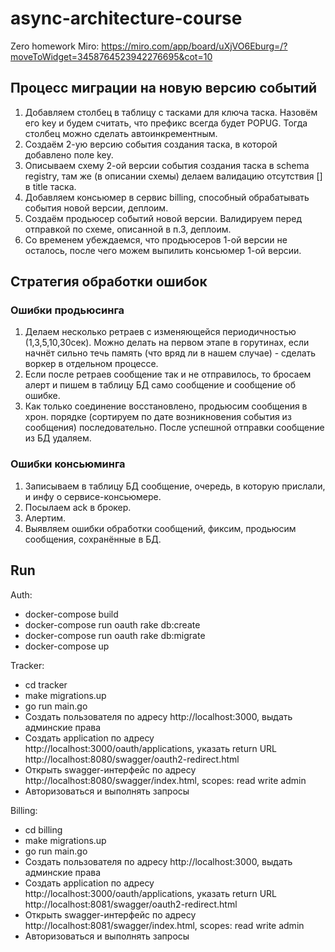 # async-architecture-course

Zero homework Miro:
https://miro.com/app/board/uXjVO6Eburg=/?moveToWidget=3458764523942276695&cot=10

## Процесс миграции на новую версию событий
1. Добавляем столбец в таблицу с тасками для ключа таска. Назовём его key и будем считать, что префикс всегда будет POPUG. Тогда столбец можно сделать автоинкрементным. 
2. Создаём 2-ую версию события создания таска, в которой добавлено поле key. 
3. Описываем схему 2-ой версии события создания таска в schema registry, там же (в описании схемы) делаем валидацию отсутствия [] в title таска. 
4. Добавляем консьюмер в сервис billing, способный обрабатывать события новой версии, деплоим. 
5. Создаём продьюсер событий новой версии. Валидируем перед отправкой по схеме, описанной в п.3, деплоим.
6. Со временем убеждаемся, что продьюсеров 1-ой версии не осталось, после чего можем выпилить консьюмер 1-ой версии.

## Стратегия обработки ошибок
### Ошибки продьюсинга
1. Делаем несколько ретраев с изменяющейся периодичностью (1,3,5,10,30сек). Можно делать на первом этапе в горутинах, если начнёт сильно течь память (что вряд ли в нашем случае) - сделать воркер в отдельном процессе.
2. Если после ретраев сообщение так и не отправилось, то бросаем алерт и пишем в таблицу БД само сообщение и сообщение об ошибке.
3. Как только соединение восстановлено, продьюсим сообщения в хрон. порядке (сортируем по дате возникновения события из сообщения) последовательно. После успешной отправки сообщение из БД удаляем.

### Ошибки консьюминга
1. Записываем в таблицу БД сообщение, очередь, в которую прислали, и инфу о сервисе-консьюмере.
2. Посылаем ack в брокер.
3. Алертим.
4. Выявляем ошибки обработки сообщений, фиксим, продьюсим сообщения, сохранённые в БД.

## Run
Auth:
* docker-compose build
* docker-compose run oauth rake db:create
* docker-compose run oauth rake db:migrate
* docker-compose up  

Tracker:
* cd tracker
* make migrations.up
* go run main.go
* Создать пользователя по адресу http://localhost:3000, выдать админские права
* Создать application по адресу http://localhost:3000/oauth/applications, указать return URL http://localhost:8080/swagger/oauth2-redirect.html
* Открыть swagger-интерфейс по адресу http://localhost:8080/swagger/index.html, scopes: read write admin
* Авторизоваться и выполнять запросы
  
Billing:
* cd billing
* make migrations.up
* go run main.go
* Создать пользователя по адресу http://localhost:3000, выдать админские права
* Создать application по адресу http://localhost:3000/oauth/applications, указать return URL http://localhost:8081/swagger/oauth2-redirect.html
* Открыть swagger-интерфейс по адресу http://localhost:8081/swagger/index.html, scopes: read write admin
* Авторизоваться и выполнять запросы